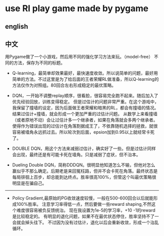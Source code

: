 # use Rl play game made by pygame

## english





## 中文

用Pygame做了一个小游戏，然后用不同的强化学习方法来玩。（model-free）
不同的方法，保存为不同的标题。

- Q-learning，最简单却效果最好，最快速度收敛。所以说简单的问题，最好用简单的方法。不过这里是为了给后面的王者荣耀RL做准备，所以Q-learning的方法仅作为对照组。80回合左右形成稳定的最优策略。

- DQN，一开始不调整replay顺序，很看脸，很容易完全跑不起来。随后加入了优先经验回放，训练变得稳定。
但是过估计的问题非常严重。在这个游戏中，我保留了撞墙的设定，因为后面做王者荣耀和暗黑的RL，都会有撞墙的情况。
结果过估计+撞墙，就会形成一个更加严重的过估计问题。
从数学上来看撞墙（或者原地不动）会让过估计多一个继承者，如果在角落就会多两个继承者。使得作为错误出现的过估计在角落割据成王了，不依靠随机选择的拯救，就很容易被墙角永远抓过去。所以轮次到后面，epsion加到0.95以上就经常卡死了。

- DOUBLE DQN，用这个方法来减弱过估计，确实好了一些。但是过估计同样会出现，最终还是有可能卡死在墙角。只是减弱了症状，但不治本。

- Dueling Double DQN，简称DDDQN。很明显他知道怎么不输，但他对怎么赢似乎不那么确定。后期老是来回冤枉路，但并不会卡死在角落。最终状态是每局徘徊上百步，却总能到达终点。胜率很高100%，但管这个叫最优策略很明显是在骗自己。
----
- Policy Gradient,最原始的PG收敛速度较慢，一般在500-600回合以后就能形成100%胜率。
注意学习率得低一点，然后要做一些reward shaping,不然这个难度很容易被负反馈统治。
现在我设置为1e-5的学习率，+10 -1的reward是比较稳定的。
有明显的退化问题，如果不在最优状态停住，胜率坚持不了一会就会掉头往下。
不过因为没有过估计，退化以后会重新收敛，形成一个治乱循环。




